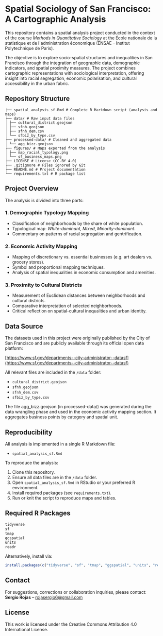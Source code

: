 # Spatial Sociology of San Francisco: A Cartographic Analysis

This repository contains a spatial analysis project conducted in the context of the course *Methods in Quantitative Sociology* at the École nationale de la statistique et de l'administration économique (ENSAE – Institut Polytechnique de Paris).

The objective is to explore socio-spatial structures and inequalities in San Francisco through the integration of geographic data, demographic indicators, and spatial proximity measures. The project combines cartographic representations with sociological interpretation, offering insight into racial segregation, economic polarisation, and cultural accessibility in the urban fabric.

## Repository Structure

```
├── spatial_analysis_sf.Rmd # Complete R Markdown script (analysis and maps)
├── data/ # Raw input data files
│ ├── cultural_district.geojson
│ ├── sfnh.geojson
│ ├── sfnh_dem.csv
│ └── sfbiz_by_type.csv
├── processed-data/ # Cleaned and aggregated data
│ └── agg_bizz.geojson
├── figures/ # Maps exported from the analysis
│ ├── map_racial_typology.png
│ └── sf_business_maps.png
├── LICENSE # License (CC-BY 4.0)
├── .gitignore # Files ignored by Git
├── README.md # Project documentation
└── requirements.txt # R package list
```


## Project Overview

The analysis is divided into three parts:

### 1. Demographic Typology Mapping
- Classification of neighborhoods by the share of white population.
- Typological map: *White-dominant*, *Mixed*, *Minority-dominant*.
- Commentary on patterns of racial segregation and gentrification.

### 2. Economic Activity Mapping
- Mapping of discretionary vs. essential businesses (e.g. art dealers vs. grocery stores).
- Symbol and proportional mapping techniques.
- Analysis of spatial inequalities in economic consumption and amenities.

### 3. Proximity to Cultural Districts
- Measurement of Euclidean distances between neighborhoods and cultural districts.
- Comparative interpretation of selected neighborhoods.
- Critical reflection on spatial-cultural inequalities and urban identity.

## Data Source

The datasets used in this project were originally published by the City of San Francisco and are publicly available through its official open data platform:

[https://www.sf.gov/departments--city-administrator--datasf](https://www.sf.gov/departments--city-administrator--datasf)
  
All relevant files are included in the `/data` folder:
- `cultural_district.geojson`
- `sfnh.geojson`
- `sfnh_dem.csv`
- `sfbiz_by_type.csv`

The file agg_bizz.geojson (in processed-data/) was generated during the data wrangling phase and used in the economic activity mapping section. It aggregates business points by category and spatial unit.

## Reproducibility

All analysis is implemented in a single R Markdown file:

- `spatial_analysis_sf.Rmd`

To reproduce the analysis:

1. Clone this repository.
2. Ensure all data files are in the `/data` folder.
3. Open `spatial_analysis_sf.Rmd` in RStudio or your preferred R environment.
4. Install required packages (see `requirements.txt`).
5. Run or knit the script to reproduce maps and tables.

## Required R Packages

```r
tidyverse
sf
tmap
ggspatial
units
readr
```
Alternatively, install via:
```r
install.packages(c("tidyverse", "sf", "tmap", "ggspatial", "units", "readr"))
```

## Contact

For suggestions, corrections or collaboration inquiries, please contact:  
**Sergio Rojas** – rojasergio6@gmail.com

## License

This work is licensed under the Creative Commons Attribution 4.0 International License.
